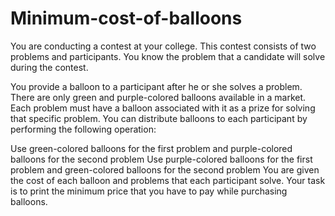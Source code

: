 # Minimum-cost-of-balloons
You are conducting a contest at your college. This contest consists of two problems and  participants. You know the problem that a candidate will solve during the contest.

You provide a balloon to a participant after he or she solves a problem. There are only green and purple-colored balloons available in a market. Each problem must have a balloon associated with it as a prize for solving that specific problem. You can distribute balloons to each participant by performing the following operation:

Use green-colored balloons for the first problem and purple-colored balloons for the second problem
Use purple-colored balloons for the first problem and green-colored balloons for the second problem
You are given the cost of each balloon and problems that each participant solve. Your task is to print the minimum price that you have to pay while purchasing balloons.
